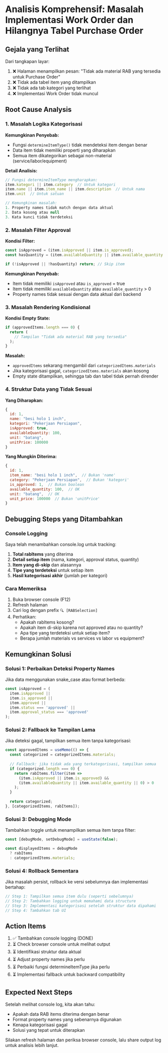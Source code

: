 # Analisis Komprehensif: Masalah Implementasi Work Order dan Hilangnya Tabel Purchase Order

## Gejala yang Terlihat

Dari tangkapan layar:
1. ❌ Halaman menampilkan pesan: "Tidak ada material RAB yang tersedia untuk Purchase Order"
2. ❌ Tidak ada tabel item yang ditampilkan
3. ❌ Tidak ada tab kategori yang terlihat
4. ❌ Implementasi Work Order tidak muncul

## Root Cause Analysis

### 1. Masalah Logika Kategorisasi

**Kemungkinan Penyebab:**
- Fungsi `determineItemType()` tidak mendeteksi item dengan benar
- Data item tidak memiliki properti yang diharapkan
- Semua item dikategorikan sebagai non-material (service/labor/equipment)

**Detail Analisis:**
```javascript
// Fungsi determineItemType mengharapkan:
item.kategori || item.category  // Untuk kategori
item.name || item.item_name || item.description  // Untuk nama
item.unit  // Untuk satuan

// Kemungkinan masalah:
1. Property names tidak match dengan data aktual
2. Data kosong atau null
3. Kata kunci tidak terdeteksi
```

### 2. Masalah Filter Approval

**Kondisi Filter:**
```javascript
const isApproved = (item.isApproved || item.is_approved);
const hasQuantity = (item.availableQuantity || item.available_quantity || 0) > 0;

if (!isApproved || !hasQuantity) return; // Skip item
```

**Kemungkinan Penyebab:**
- Item tidak memiliki `isApproved` atau `is_approved` = true
- Item tidak memiliki `availableQuantity` atau `available_quantity` > 0
- Property names tidak sesuai dengan data aktual dari backend

### 3. Masalah Rendering Kondisional

**Kondisi Empty State:**
```javascript
if (approvedItems.length === 0) {
  return (
    // Tampilan "Tidak ada material RAB yang tersedia"
  );
}
```

**Masalah:**
- `approvedItems` sekarang mengambil dari `categorizedItems.materials`
- Jika kategorisasi gagal, `categorizedItems.materials` akan kosong
- Empty state ditampilkan, sehingga tab dan tabel tidak pernah dirender

### 4. Struktur Data yang Tidak Sesuai

**Yang Diharapkan:**
```javascript
{
  id: 1,
  name: "besi holo 1 inch",
  kategori: "Pekerjaan Persiapan",
  isApproved: true,
  availableQuantity: 100,
  unit: "batang",
  unitPrice: 100000
}
```

**Yang Mungkin Diterima:**
```javascript
{
  id: 1,
  item_name: "besi holo 1 inch",  // Bukan 'name'
  category: "Pekerjaan Persiapan",  // Bukan 'kategori'
  is_approved: 1,  // Bukan boolean
  available_quantity: 100,  // OK
  unit: "batang",  // OK
  unit_price: 100000  // Bukan 'unitPrice'
}
```

## Debugging Steps yang Ditambahkan

### Console Logging

Saya telah menambahkan console.log untuk tracking:

1. **Total rabItems** yang diterima
2. **Detail setiap item** (nama, kategori, approval status, quantity)
3. **Item yang di-skip** dan alasannya
4. **Tipe yang terdeteksi** untuk setiap item
5. **Hasil kategorisasi akhir** (jumlah per kategori)

### Cara Memeriksa

1. Buka browser console (F12)
2. Refresh halaman
3. Cari log dengan prefix `🔍 [RABSelection]`
4. Perhatikan:
   - Apakah rabItems kosong?
   - Apakah item di-skip karena not approved atau no quantity?
   - Apa tipe yang terdeteksi untuk setiap item?
   - Berapa jumlah materials vs services vs labor vs equipment?

## Kemungkinan Solusi

### Solusi 1: Perbaikan Deteksi Property Names

Jika data menggunakan snake_case atau format berbeda:

```javascript
const isApproved = (
  item.isApproved || 
  item.is_approved || 
  item.approved || 
  item.status === 'approved' ||
  item.approval_status === 'approved'
);
```

### Solusi 2: Fallback ke Tampilan Lama

Jika deteksi gagal, tampilkan semua item tanpa kategorisasi:

```javascript
const approvedItems = useMemo(() => {
  const categorized = categorizedItems.materials;
  
  // Fallback: jika tidak ada yang terkategorisasi, tampilkan semua
  if (categorized.length === 0) {
    return rabItems.filter(item => 
      (item.isApproved || item.is_approved) && 
      (item.availableQuantity || item.available_quantity || 0) > 0
    );
  }
  
  return categorized;
}, [categorizedItems, rabItems]);
```

### Solusi 3: Debugging Mode

Tambahkan toggle untuk menampilkan semua item tanpa filter:

```javascript
const [debugMode, setDebugMode] = useState(false);

const displayedItems = debugMode 
  ? rabItems 
  : categorizedItems.materials;
```

### Solusi 4: Rollback Sementara

Jika masalah persist, rollback ke versi sebelumnya dan implementasi bertahap:

```javascript
// Step 1: Tampilkan semua item dulu (seperti sebelumnya)
// Step 2: Tambahkan logging untuk memahami data structure
// Step 3: Implementasi kategorisasi setelah struktur data dipahami
// Step 4: Tambahkan tab UI
```

## Action Items

1. ✅ Tambahkan console logging (DONE)
2. ⏳ Check browser console untuk melihat output
3. ⏳ Identifikasi struktur data aktual
4. ⏳ Adjust property names jika perlu
5. ⏳ Perbaiki fungsi determineItemType jika perlu
6. ⏳ Implementasi fallback untuk backward compatibility

## Expected Next Steps

Setelah melihat console log, kita akan tahu:
- Apakah data RAB items diterima dengan benar
- Format property names yang sebenarnya digunakan
- Kenapa kategorisasi gagal
- Solusi yang tepat untuk diterapkan

Silakan refresh halaman dan periksa browser console, lalu share output log untuk analisis lebih lanjut.
